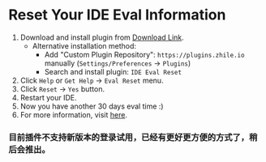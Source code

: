 # Reset Your IDE Eval Information

1. Download and install plugin from [Download Link](https://plugins.zhile.io/files/ide-eval-resetter-2.2.4-4959c6.zip).
    * Alternative installation method: 
        * Add "Custom Plugin Repository": `https://plugins.zhile.io` manually (`Settings/Preferences` -> `Plugins`)
        * Search and install plugin: `IDE Eval Reset`
2. Click `Help` or `Get Help` -> `Eval Reset` menu.
3. Click `Reset` -> `Yes` button.
4. Restart your IDE.
5. Now you have another 30 days eval time :)
6. For more information, visit [here](https://zhile.io/2020/11/18/jetbrains-eval-reset-da33a93d.html).

### 目前插件不支持新版本的登录试用，已经有更好更方便的方式了，稍后会推出。